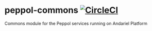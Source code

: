 # peppol-commons [![CircleCI](https://circleci.com/gh/OpusCapita/peppol-commons.svg?style=svg)](https://circleci.com/gh/OpusCapita/peppol-commons)

Commons module for the Peppol services running on Andariel Platform
